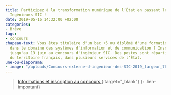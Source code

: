 ```yaml
---
title: Participez à la transformation numérique de l’État en passant le concours des
  Ingénieurs SIC !
date: 2019-05-16 14:32:00 +02:00
categories:
- Brève
tags:
- concours
chapeau-text: Vous êtes titulaire d'un bac +5 ou diplômé d'une formation équivalente
  dans le domaine des systèmes d'information et de communication ? Inscrivez-vous
  jusqu'au 13 juin au concours d'ingénieur SIC. Des postes sont répartis sur l’ensemble
  du territoire français, dans plusieurs services de l’État.
une-ou-diaporama:
- image: "/uploads/Concours-externe-d-ingenieur-des-SIC-2019_largeur_760.jpg"
---
```


> [Informations et inscription au concours
](https://www.interieur.gouv.fr/A-votre-service/Le-ministere-recrute/Filiere-systemes-d-information-et-de-communication/Les-recrutements/Ingenieur-des-systemes-d-information-et-de-communication/Les-recrutements-ouverts/Concours-externe-d-ingenieur-des-SIC-2019){:target="_blank"}
{: .lien-important}